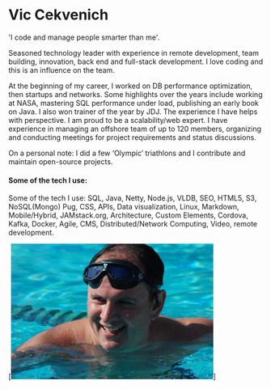 
# Vic Cekvenich

'I code and manage people smarter than me'. <br />

Seasoned technology leader with experience in remote development, team building, innovation, back end and full-stack development. I love coding and this is an influence on the team.

At the beginning of my career, I worked on DB performance optimization, then startups
and networks. Some highlights over the years include working at NASA, mastering
SQL performance under load, publishing an early book on Java. I also won trainer of the year by JDJ. The experience I have
helps with perspective. I am proud to be a scalability/web expert. 
I have experience in managing an offshore team of up to 120 members, organizing and conducting meetings for project requirements and status discussions.

On a personal note: I did a few ‘Olympic’ triathlons and I contribute and maintain open-source projects.

####  Some of the tech I use:
Some of the tech I use: SQL, Java, Netty, Node.js, VLDB, SEO, HTML5, S3, NoSQL(Mongo) Pug, CSS, APIs, Data visualization, Linux, Markdown, Mobile/Hybrid, JAMstack.org, Architecture, Custom Elements, Cordova, Kafka, Docker, Agile, CMS, Distributed/Network Computing, Video, remote development.

[<img src="vic.jpg" width="400"/>]
